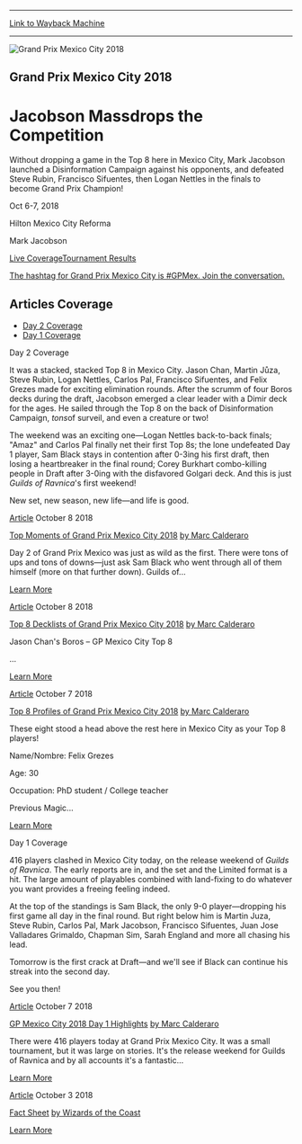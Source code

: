 
---
[Link to Wayback Machine](https://web.archive.org/web/20201025195346/https://magic.wizards.com/en/events/coverage/gpmex18)

[_metadata_:generator]:- "Drupal 7 (http://drupal.org)"
[_metadata_:node]:- "1353751"
[_metadata_:source]:- "div-block-system-main"
[_metadata_:title]:- "Grand Prix Mexico City 2018"
[_metadata_:wayback_capture_timestamp]:- "2020-10-25 19:53:46"
[_metadata_:wayback_raw_url]:- "https://web.archive.org/web/20201025195346id_/https://magic.wizards.com/en/events/coverage/gpmex18"
[_metadata_:wayback_url]:- "https://magic.wizards.com/en/events/coverage/gpmex18"
---










![Grand Prix Mexico City 2018](https://media.magic.wizards.com/gpmex18-trophy_0.jpg)




Grand Prix Mexico City 2018
---------------------------


Jacobson Massdrops the Competition
==================================




Without dropping a game in the Top 8 here in Mexico City, Mark Jacobson launched a Disinformation Campaign against his opponents, and defeated Steve Rubin, Francisco Sifuentes, then Logan Nettles in the finals to become Grand Prix Champion!






Oct 6-7, 2018


Hilton Mexico City Reforma



Mark Jacobson













[Live Coverage](/en/events/coverage/gpmex18)[Tournament Results](/en/events/coverage/gpmex18/tournament-results) 






[The hashtag for Grand Prix Mexico City is #GPMex. Join the conversation.](https://twitter.com/search "https://twitter.com/search")



Articles Coverage
-----------------




* [Day 2 Coverage](#tabs-0)
* [Day 1 Coverage](#tabs-1)


Day 2 Coverage



It was a stacked, stacked Top 8 in Mexico City. Jason Chan, Martin Jůza, Steve Rubin, Logan Nettles, Carlos Pal, Francisco Sifuentes, and Felix Grezes made for exciting elimination rounds. After the scrumm of four Boros decks during the draft, Jacobson emerged a clear leader with a Dimir deck for the ages. He sailed through the Top 8 on the back of Disinformation Campaign, *tons*of surveil, and even a creature or two!


The weekend was an exciting one—Logan Nettles back-to-back finals; "Amaz" and Carlos Pal finally net their first Top 8s; the lone undefeated Day 1 player, Sam Black stays in contention after 0-3ing his first draft, then losing a heartbreaker in the final round; Corey Burkhart combo-killing people in Draft after 3-0ing with the disfavored Golgari deck. And this is just *Guilds of Ravnica*'s first weekend!


New set, new season, new life—and life is good.








[Article](/en/events/coverage/gpmex18/top-stories-2018-10-07)
 October 8 2018 


[Top Moments of Grand Prix Mexico City 2018](/en/events/coverage/gpmex18/top-stories-2018-10-07)
[by Marc Calderaro](/en/events/coverage/gpmex18/top-stories-2018-10-07)

Day 2 of Grand Prix Mexico was just as wild as the first. There were tons of ups and tons of downs—just ask Sam Black who went through all of them himself (more on that further down). Guilds of...


[Learn More](/en/events/coverage/gpmex18/top-stories-2018-10-07)










[Article](/en/events/coverage/gpmex18/top-8-decklists-2018-10-07)
 October 8 2018 


[Top 8 Decklists of Grand Prix Mexico City 2018](/en/events/coverage/gpmex18/top-8-decklists-2018-10-07)
[by Marc Calderaro](/en/events/coverage/gpmex18/top-8-decklists-2018-10-07)



 

 
 

 
 
 Jason Chan's Boros – GP Mexico City Top 8
 
 
 ...


[Learn More](/en/events/coverage/gpmex18/top-8-decklists-2018-10-07)










[Article](/en/events/coverage/gpmex18/top-8-profiles-2018-10-07)
 October 7 2018 


[Top 8 Profiles of Grand Prix Mexico City 2018](/en/events/coverage/gpmex18/top-8-profiles-2018-10-07)
[by Marc Calderaro](/en/events/coverage/gpmex18/top-8-profiles-2018-10-07)

These eight stood a head above the rest here in Mexico City as your Top 8 players!

Name/Nombre: Felix Grezes

Age: 30

Occupation: PhD student / College teacher

Previous Magic...


[Learn More](/en/events/coverage/gpmex18/top-8-profiles-2018-10-07)











Day 1 Coverage



416 players clashed in Mexico City today, on the release weekend of *Guilds of Ravnica*. The early reports are in, and the set and the Limited format is a hit. The large amount of playables combined with land-fixing to do whatever you want provides a freeing feeling indeed.


At the top of the standings is Sam Black, the only 9-0 player—dropping his first game all day in the final round. But right below him is Martin Juza, Steve Rubin, Carlos Pal, Mark Jacobson, Francisco Sifuentes, Juan Jose Valladares Grimaldo, Chapman Sim, Sarah England and more all chasing his lead.


Tomorrow is the first crack at Draft—and we'll see if Black can continue his streak into the second day.


See you then!








[Article](/en/events/coverage/gpmex18/day-1-highlights-2018-10-06)
 October 7 2018 


[GP Mexico City 2018 Day 1 Highlights](/en/events/coverage/gpmex18/day-1-highlights-2018-10-06)
[by Marc Calderaro](/en/events/coverage/gpmex18/day-1-highlights-2018-10-06)

There were 416 players today at Grand Prix Mexico City. It was a small tournament, but it was large on stories. It's the release weekend for Guilds of Ravnica and by all accounts it's a fantastic...


[Learn More](/en/events/coverage/gpmex18/day-1-highlights-2018-10-06)










[Article](/en/events/coverage/gpmex18/fact-sheet)
 October 3 2018 


[Fact Sheet](/en/events/coverage/gpmex18/fact-sheet)
[by Wizards of the Coast](/en/events/coverage/gpmex18/fact-sheet)


[Learn More](/en/events/coverage/gpmex18/fact-sheet)
















